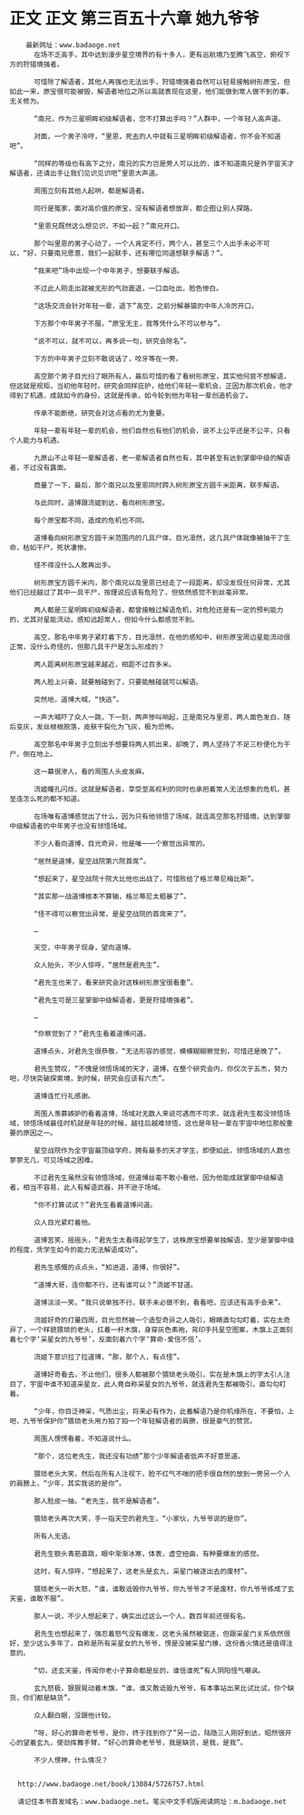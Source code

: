 # 正文 正文 第三百五十六章 她九爷爷
        最新网址：www.badaoge.net
          在场不乏高手，其中达到漫步星空境界的有十多人，更有巡航境乃至腾飞高空，俯视下方的狩猎境强者。
      
          可惜除了解语者，其他人再强也无法出手，狩猎境强者自然可以轻易接触树形原宝，但如此一来，原宝很可能被毁，解语者地位之所以高就表现在这里，他们能做到常人做不到的事，无关修为。
      
          “南兄，作为三星明眸初级解语者，您不打算出手吗？”人群中，一个年轻人高声道。
      
          对面，一个男子冷哼，“里恩，死去的人中就有三星明眸初级解语者，你不会不知道吧”。
      
          “同样的等级也有高下之分，南兄的实力岂是旁人可以比的，谁不知道南兄是外宇宙天才解语者，还请出手让我们见识见识吧”里恩大声道。
      
          周围立刻有其他人起哄，都是解语者。
      
          同行是冤家，面对高价值的原宝，没有解语者想放弃，都企图让别人探路。
      
          “里恩兄既然这么想见识，不如一起？”南兄开口。
      
          那个叫里恩的男子心动了，一个人肯定不行，两个人，甚至三个人出手未必不可以，“好，只要南兄愿意，我们一起联手，还有哪位同道想联手解语？”。
      
          “我来吧”场中出现一个中年男子，想要联手解语。
      
          不过此人刚走出就被无形的气劲震退，一口血吐出，脸色惨白。
      
          “这场交流会针对年轻一辈，退下”高空，之前分解暴猿的中年人冷厉开口。
      
          下方那个中年男子不服，“原宝无主，我等凭什么不可以参与”。
      
          “说不可以，就不可以，再多说一句，研究会除名”。
      
          下方的中年男子立刻不敢说话了，咬牙等在一旁。
      
          高空那个男子目光扫了眼所有人，最后可惜的看了看树形原宝，其实他何尝不想解语，但这就是规矩，当初他年轻时，研究会同样庇护，给他们年轻一辈机会，正因为那次机会，他才得到了机遇，成就如今的身份，这就是传承，如今轮到他为年轻一辈创造机会了。
      
          传承不能断绝，研究会对这点看的尤为重要。
      
          年轻一辈有年轻一辈的机会，他们自然也有他们的机会，说不上公平还是不公平，只看个人能力与机遇。
      
          九原山不止年轻一辈解语者，老一辈解语者自然也有，其中甚至有达到掌御中级的解语者，不过没有露面。
      
          商量了一下，最后，那个南兄以及里恩同时跨入树形原宝方圆千米距离，联手解语。
      
          与此同时，道博跟流姬到达，看向树形原宝。
      
          每个原宝都不同，造成的危机也不同。
      
          道博看向树形原宝方圆千米范围内的几具尸体，目光凛然，这几具尸体就像被抽干了生命，枯如干尸，死状凄惨。
      
          怪不得没什么人敢再出手。
      
          树形原宝方圆千米内，那个南兄以及里恩已经走了一段距离，却没发现任何异常，尤其他们已经越过了其中一具干尸，按理说应该有危险了，但依然感觉不到丝毫异常。
      
          两人都是三星明眸初级解语者，都曾接触过解语危机，对危险还是有一定的预判能力的，尤其对星能流动，感知远超常人，但如今什么都感觉不到。
      
          高空，那名中年男子紧盯着下方，目光凛然，在他的感知中，树形原宝周边星能流动很正常，没什么奇怪的，但那几具干尸是怎么形成的？
      
          两人距离树形原宝越来越近，相距不过百多米。
      
          两人脸上兴奋，就要触碰到了，只要能触碰就可以解语。
      
          突然地，道博大喊，“快逃”。
      
          一声大喊吓了众人一跳，下一刻，两声惨叫响起，正是南兄与里恩，两人面色发白，随后变灰，发丝根根脱落，皮肤干裂化为飞灰，极为恐怖。
      
          高空那名中年男子立刻出手想要将两人抓出来，却晚了，两人坚持了不足三秒便化为干尸，倒在地上。
      
          这一幕很渗人，看的周围人头皮发麻。
      
          流姬瞳孔闪烁，这就是解语者，享受至高权利的同时也承担着常人无法想象的危机，甚至连怎么死的都不知道。
      
          在场唯有道博感觉出了什么，因为只有他领悟了场域，就连高空那名狩猎境，达到掌御中级解语者的中年男子也没有领悟场域。
      
          不少人看向道博，目光奇异，他是唯一一个察觉出异常的。
      
          “居然是道博，星空战院第六院首席”。
      
          “想起来了，星空战院十院大比他也出战了，可惜败给了格兰蒂尼梅比斯”。
      
          “其实那一战道博根本不算输，格兰蒂尼太粗暴了”。
      
          “怪不得可以察觉出异常，是星空战院的首席来了”。
      
          …
      
          天空，中年男子现身，望向道博。
      
          众人抬头，不少人惊呼，“居然是君先生”。
      
          “君先生也来了，看来研究会对这株树形原宝很看重”。
      
          “君先生可是三星掌御中级解语者，更是狩猎境强者”。
      
          …
      
          “你察觉到了？”君先生看着道博问道。
      
          道博点头，对君先生很恭敬，“无法形容的感觉，模模糊糊察觉到，可惜还是晚了”。
      
          君先生赞叹，“不愧是领悟场域的天才，道博，在整个研究会内，你仅次于五杰，努力吧，尽快突破探索境，到时候，研究会应该有六杰”。
      
          道博连忙行礼感谢。
      
          周围人羡慕嫉妒的看着道博，场域对无数人来说可遇而不可求，就连君先生都没领悟场域，领悟场域最佳时机就是年轻的时候，越往后越难领悟，这也是年轻一辈在宇宙中地位那般重要的原因之一。
      
          星空战院作为全宇宙最顶级学府，拥有最多的天才学生，即便如此，领悟场域的人数也寥寥无几，可见场域之困难。
      
          不过君先生虽然没有领悟场域，但道博丝毫不敢小看他，因为他能成就掌御中级解语者，相当不容易，此人有解语武器，并不逊于场域。
      
          “你不打算试试？”君先生看着道博问道。
      
          众人目光紧盯着他。
      
          道博苦笑，摇摇头，“君先生太看得起学生了，这株原宝想要单独解语，至少是掌御中级的程度，凭学生如今的能力无法解语成功”。
      
          君先生感慨的点点头，“知进退，道博，你很好”。
      
          “道博大哥，连你都不行，还有谁可以？”流姬不甘道。
      
          道博淡淡一笑，“我只说单独不行，联手未必做不到，看看吧，应该还有高手会来”。
      
          流姬好奇的打量四周，目光忽然被一个造型奇异之人吸引，眼睛直勾勾盯着，实在太奇异了，一个样貌猥琐的老头，扛着一杆木旗，身穿灰色素袍，背印手托星空图案，木旗上正面刻着七个字‘采星女的九爷爷’，反面刻着六个字‘算命-爱信不信’。
      
          流姬下意识拉了拉道博，“那，那个人，有点怪”。
      
          道博好奇看去，不止他们，很多人都被那个猥琐老头吸引，实在是木旗上的字太引人注目了，宇宙中谁不知道采星女，此人竟自称采星女的九爷爷，就连君先生都被吸引，直勾勾盯着。
      
          “少年，你目泛神采，气质出尘，将来必有作为，此番解语乃是你机缘所在，不要怕，上吧，九爷爷保护你”猥琐老头用力拍了拍一个年轻解语者的肩膀，很是豪气的赞赏。
      
          周围人愣愣看着，不知道说什么。
      
          “那个，这位老先生，我还没有功绩”那个少年解语者低声不好意思道。
      
          猥琐老头大笑，然后在所有人注视下，脸不红气不喘的把手很自然的放到一旁另一个人的肩膀上，“少年，其实我说的是你”。
      
          那人脸皮一抽，“老先生，我不是解语者”。
      
          猥琐老头再次大笑，手一指天空的君先生，“小家伙，九爷爷说的是你”。
      
          所有人无语。
      
          君先生额头青筋直跳，眼中渐渐冰寒，体表，虚空扭曲，有种要爆发的感觉。
      
          这时，有人惊呼，“想起来了，这老头是玄九，采星门被逐出去的废材”。
      
          猥琐老头一听大怒，“谁，谁敢诋毁你九爷爷，你九爷爷才不是废材，你九爷爷练成了玄天鉴，谁敢不服”。
      
          那人一说，不少人想起来了，确实出过这么一个人，数百年前还很有名。
      
          君先生也想起来了，强忍着怒气没有爆发，这老头虽然被驱逐，但跟采星门关系依然很好，至少这么多年了，自称是所有采星女的九爷爷，愣是没被采星门揍，这份香火情还是值得注意的。
      
          “切，还玄天鉴，传闻你老小子算命都是反的，谁信谁死”有人阴阳怪气嘲讽。
      
          玄九怒极，狠狠晃动着木旗，“谁，谁又敢诋毁九爷爷，有本事站出来比试比试，你个缺货，你们都是缺货”。
      
          众人翻白眼，没跟他计较。
      
          “呀，好心的算命老爷爷，是你，终于找到你了”另一边，陆隐三人刚好到达，昭然很开心的望着玄九，使劲挥舞手臂，“好心的算命老爷爷，我是缺货，是我，是我”。
      
          不少人愣神，什么情况？
      
      
      http://www.badaoge.net/book/13084/5726757.html
      
      请记住本书首发域名：www.badaoge.net。笔尖中文手机版阅读网址：m.badaoge.net